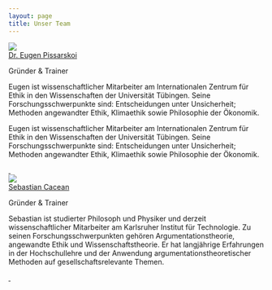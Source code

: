 ```yaml
---
layout: page
title: Unser Team
---
```


<!-- inspired by: https://tailwindflex.com/@ron-hicks/team-section-with-cards -->

<div class="p-10 max-w-screen-lg mx-auto">
    <div class="sm:grid grid-cols-1 my-1">
        <!-- ################ Eugen ##################-->
        <div class="max-w-sm w-full lg:max-w-full lg:flex mx-auto my-10">
            <div class="h-48 lg:h-auto lg:w-48 flex-none bg-cover rounded-t lg:rounded-t-none lg:rounded-l text-center border-r border-t border-l border-gray-400 lg:border-r-0 lg:border-b lg:border-gray-400 bg-white"
                title="Eugen Pissarskoi">
                <img class="w-28 mx-auto my-6 rounded-full" src="{{ '/img/eugen.jpeg' | url }}">
            </div>
            <div
                class="border-r border-b border-l border-gray-400 lg:border-l-0 lg:border-t lg:border-gray-400 bg-white rounded-b lg:rounded-b-none lg:rounded-r p-4">
                <div class="">
                    <a href="#"
                        class="text-gray-900 font-bold text-xl mb-2 hover:text-indigo-600 transition duration-500 ease-in-out">Dr. Eugen Pissarskoi</a>
                    <p class="text-sm text-gray-600">
                        Gründer & Trainer
                    </p>
                    <p class="text-gray-500 text-base mt-4">
                    Eugen ist wissenschaftlicher Mitarbeiter am Internationalen Zentrum für Ethik in den Wissenschaften der Universität Tübingen. Seine Forschungsschwerpunkte sind: Entscheidungen unter Unsicherheit; Methoden angewandter Ethik, Klimaethik sowie Philosophie der Ökonomik. 
                    </p>
                    <p class="text-gray-500 text-base mt-4">
                    Eugen ist wissenschaftlicher Mitarbeiter am Internationalen Zentrum für Ethik in den Wissenschaften der Universität Tübingen. Seine Forschungsschwerpunkte sind: Entscheidungen unter Unsicherheit; Methoden angewandter Ethik, Klimaethik sowie Philosophie der Ökonomik.
                    </p>
                    <div class="my-4 flex gap-2">
                        <a href="#" target="_blank">
                            <img src="{{ '/img/linkedin-logo.svg' | url }}" alt="" class="h-6 w-6"/>
                        </a>
                        <a href="#" target="_blank">
                            <img src="{{ '/img/twitter-logo.svg' | url }}" alt="" class="h-6 w-6"/>
                        </a>
                        <a href="#">
                        </a>
                    </div>
                </div>
            </div>
        </div>
        <!-- ################ Basti ##################-->
        <div class="max-w-sm w-full lg:max-w-full lg:flex mx-auto my-10">
            <div class="h-48 lg:h-auto lg:w-48 flex-none bg-cover rounded-t lg:rounded-t-none lg:rounded-l text-center border-r border-t border-l border-gray-400 lg:border-r-0 lg:border-b lg:border-gray-400 bg-white"
                title="Sebastian Cacean">
                <img class="w-28 mx-auto my-6 rounded-full" src="{{ '/img/cacean-sw.jpg' | url }}">
            </div>
            <div
                class="border-r border-b border-l border-gray-400 lg:border-l-0 lg:border-t lg:border-gray-400 bg-white rounded-b lg:rounded-b-none lg:rounded-r p-4">
                <div class="">
                    <a href="#"
                        class="text-gray-900 font-bold text-xl mb-2 hover:text-indigo-600 transition duration-500 ease-in-out">Sebastian Cacean</a>
                    <p class="text-sm text-gray-600">
                        Gründer & Trainer
                    </p>
                    <p class="text-gray-500 text-base mt-4">
                    Sebastian ist studierter Philosoph und Physiker und derzeit wissenschaftlicher Mitarbeiter am Karlsruher Institut für Technologie. Zu seinen Forschungsschwerpunkten gehören Argumentationstheorie, angewandte Ethik und Wissenschaftstheorie. Er hat langjährige Erfahrungen in der Hochschullehre und der Anwendung argumentationstheoretischer Methoden auf gesellschaftsrelevante Themen. 
                    </p>
                    <div class="my-4 flex gap-2">
                        <a href="#" target="_blank">
                            <img src="{{ '/img/linkedin-logo.svg' | url }}" alt="" class="h-6 w-6"/>
                        </a>
                        <a href="#" target="_blank">
                            <img src="{{ '/img/twitter-logo.svg' | url }}" alt="" class="h-6 w-6"/>
                        </a>
                        <a href="#">
                        </a>
                    </div>
                </div>
            </div>
        </div>
    </div>
</div>